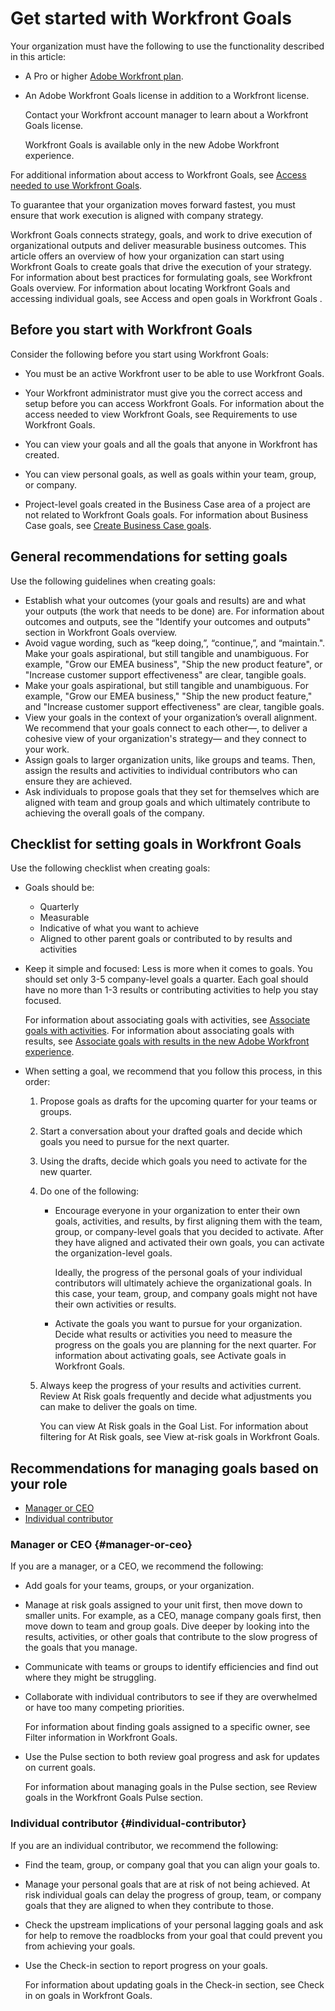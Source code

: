 

# Get started with Workfront Goals

Your organization must have the following to use the functionality described in this article:

* A Pro or higher [Adobe Workfront plan](https://www.workfront.com/plans). 
* An Adobe Workfront Goals license in addition to a Workfront license.

  Contact your Workfront account manager to learn about a Workfront Goals license.

  Workfront Goals is available only in the new Adobe Workfront experience.

For additional information about access to Workfront Goals, see [Access needed to use Workfront Goals](https://one.workfront.com/s/document-item?bundleId=the-new-workfront-experience&topicId=Content/Workfront_Align/Goal_management/access-needed-for-wf-align.htm).

To guarantee that your organization moves forward fastest, you must ensure that work execution is aligned with company strategy.

Workfront Goals connects strategy, goals, and work to drive execution of organizational outputs and deliver measurable business outcomes. 
This article offers an overview of how your organization can start using Workfront Goals to create goals that drive the execution of your strategy. For information about best practices for formulating goals, see Workfront Goals overview. For information about locating Workfront Goals and accessing individual goals, see Access and open goals in Workfront Goals .

## Before you start with Workfront Goals

Consider the following before you start using Workfront Goals:

* You must be an active Workfront user to be able to use Workfront Goals. 
* Your Workfront administrator must give you the correct access and setup before you can access Workfront Goals. For information about the access needed to view Workfront Goals, see Requirements to use Workfront Goals.
* You can view your goals and all the goals that anyone in Workfront has created. 

  <!--
  <span style="color: #ff0000;" data-mc-conditions="QuicksilverOrClassic.Draft mode">(this will change with the access levels epic)</span>
  -->

* You can view personal goals, as well as goals within your team, group, or company. 
* Project-level goals created in the Business Case area of a project are not related to Workfront Goals goals.&nbsp;For information about Business Case goals, see [Create Business Case goals](../../manage-work/projects/define-a-business-case/create-business-case-goals.md).

## General recommendations for setting goals

Use the following guidelines when creating goals:

* Establish what your outcomes (your goals and results) are and what your outputs (the work that needs to be done) are. For information about outcomes and outputs, see the "Identify your outcomes and outputs" section in&nbsp;Workfront Goals overview.
* Avoid vague wording, such as “keep doing,”, “continue,”, and “maintain.". Make your goals aspirational, but still tangible and unambiguous. For example, "Grow our EMEA business", "Ship the new product feature", or "Increase customer support effectiveness" are clear, tangible goals. 
* Make your goals aspirational, but still tangible and unambiguous. For example, "Grow our EMEA business," "Ship the new product feature," and "Increase customer support effectiveness" are clear, tangible goals. 
* View your goals in the context of your organization’s overall alignment. We recommend that your goals connect to each other—, to deliver a cohesive view of your organization's strategy— and they connect to your work.
* Assign goals to larger organization units, like groups and teams.&nbsp;Then, assign the results and activities to individual contributors who can ensure they are achieved. 
* Ask individuals to propose goals that they set for themselves which are aligned with team and group goals and which ultimately contribute to achieving the overall goals of the company.

## Checklist for setting goals in&nbsp;Workfront Goals

Use the following checklist when creating goals:

* Goals should be:

   * Quarterly
   * Measurable
   * Indicative of what you want to achieve
   * Aligned to other parent goals or contributed to by results and activities

* Keep it simple and focused: Less is more when it comes to goals. You should set only 3-5 company-level goals a quarter. Each goal should have no more than 1-3 results or contributing activities to help you stay focused.

  For information about associating goals with activities, see [Associate goals with activities](../../workfront-goals/old-wf-goals-articles-aw/associate-goals-with-activities.md). For information about associating goals with results, see [Associate goals with results in the new Adobe Workfront experience](../../workfront-goals/old-wf-goals-articles-aw/associate-goals-with-results.md). 

* When setting a goal, we recommend that you follow this process, in this order:

   1. Propose goals as drafts for the upcoming quarter for your teams or groups.
   1. Start a conversation about your drafted goals and decide which goals you need to pursue for the next quarter. 
   1. Using the drafts, decide which goals you need to activate for the new quarter. 
   1. Do one of the following:

      * Encourage everyone in your organization to enter their own goals, activities, and results, by first aligning them with the team, group, or company-level goals that you decided to activate. After they have aligned and activated their own goals, you can activate the organization-level goals.

        Ideally, the progress of the personal goals of your individual contributors will ultimately achieve the organizational goals. In this case, your team, group, and company goals might not have their own activities or results. 
      
      * Activate the goals you want to pursue for your organization. Decide what results or activities you need to measure the progress on the goals you are planning for the next quarter. For information about activating goals, see Activate goals in Workfront Goals.

   1. Always keep the progress of your results and activities current. Review At Risk goals frequently and decide what adjustments you can make to deliver the goals on time.

      You can view At Risk goals in the Goal List. For information about filtering for At Risk goals, see View at-risk goals in&nbsp;Workfront Goals.

## Recommendations for managing goals based on your role

* [Manager or CEO](#manager-or-ceo) 
* [Individual contributor](#individual-contributor)

### Manager or CEO {#manager-or-ceo}

If you are a manager, or a CEO, we recommend the following:

* Add goals for your teams, groups, or your organization. 
* Manage at risk goals assigned to your unit first, then move down to smaller units. For example, as a CEO, manage company goals first, then move down to team and group goals. Dive deeper by looking into the results, activities, or other goals that contribute to the slow progress of the goals that you manage. 
* Communicate with teams or groups to identify efficiencies and find out where they might be struggling.
* Collaborate with individual contributors to see if they are overwhelmed or have too many competing priorities.

  For information about finding goals assigned to a specific owner, see Filter information in Workfront Goals.

* Use the Pulse section to both review goal progress and ask for updates on current goals.

  For information about managing goals in the Pulse section, see Review goals in the Workfront Goals Pulse section.

### Individual contributor {#individual-contributor}

If you are an individual contributor, we recommend the following:

* Find the team, group, or company goal that you can align your goals to. 
* Manage your personal goals that are at risk of not being achieved. At risk individual goals can delay the progress of group, team, or company goals that they are aligned to when they contribute to those. 
* Check the upstream implications of your personal lagging goals and ask for help to remove the roadblocks from your goal that could prevent you from achieving your goals. 
* Use the Check-in section to report progress on your goals.

  For information about updating goals in the Check-in section, see Check in on goals in Workfront Goals.

